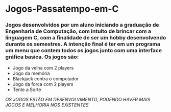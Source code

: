 # Jogos-Passatempo-em-C
<h3>
	Jogos desenvolvidos por um aluno iniciando a graduação de Engenharia de Computação, com intuito de  brincar com
	a linguagem C, com a finalidade de ser um hobby desenvolvendo durante os semestres. A intenção final 
	é ter em um programa um menu que contem todos os jogos junto com uma interface gráfica
	basica.
	Os jogos são:
</h3>
<ul>
  <li>Jogo da velha com 2 players</li>
  <li>Jogo da memória</li>
  <li>Blackjack contra o computador</li>
  <li>Jogo da forca com 2 players</li>
  <li>Tente a Sorte</li>
</ul>

*OS JOGOS ESTÃO EM DESENVOLVIMENTO, PODENDO HAVER MAIS JOGOS E MELHORIA NOS EXISTENTES*
